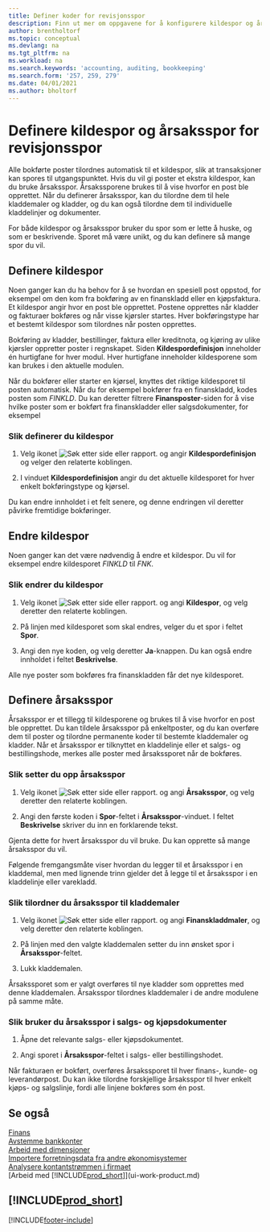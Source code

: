 ```yaml
---
title: Definer koder for revisjonsspor
description: Finn ut mer om oppgavene for å konfigurere kildespor og årsaksspor som du kan bruke til å spore revisjonsspor.
author: brentholtorf
ms.topic: conceptual
ms.devlang: na
ms.tgt_pltfrm: na
ms.workload: na
ms.search.keywords: 'accounting, auditing, bookkeeping'
ms.search.form: '257, 259, 279'
ms.date: 04/01/2021
ms.author: bholtorf
---
```

# <a name="setting-up-source-codes-and-reason-codes-for-audit-trails"></a>Definere kildespor og årsaksspor for revisjonsspor

Alle bokførte poster tilordnes automatisk til et kildespor, slik at transaksjoner kan spores til utgangspunktet. Hvis du vil gi poster et ekstra kildespor, kan du bruke årsaksspor. Årsakssporene brukes til å vise hvorfor en post ble opprettet. Når du definerer årsaksspor, kan du tilordne dem til hele kladdemaler og kladder, og du kan også tilordne dem til individuelle kladdelinjer og dokumenter.  

For både kildespor og årsaksspor bruker du spor som er lette å huske, og som er beskrivende. Sporet må være unikt, og du kan definere så mange spor du vil.

## <a name="define-source-codes"></a>Definere kildespor

Noen ganger kan du ha behov for å se hvordan en spesiell post oppstod, for eksempel om den kom fra bokføring av en finanskladd eller en kjøpsfaktura. Et kildespor angir hvor en post ble opprettet. Postene opprettes når kladder og fakturaer bokføres og når visse kjørsler startes. Hver bokføringstype har et bestemt kildespor som tilordnes når posten opprettes.  

Bokføring av kladder, bestillinger, faktura eller kreditnota, og kjøring av ulike kjørsler oppretter poster i regnskapet. Siden **Kildespordefinisjon** inneholder én hurtigfane for hver modul. Hver hurtigfane inneholder kildesporene som kan brukes i den aktuelle modulen.

Når du bokfører eller starter en kjørsel, knyttes det riktige kildesporet til posten automatisk. Når du for eksempel bokfører fra en finanskladd, kodes posten som *FINKLD*. Du kan deretter filtrere **Finansposter**-siden for å vise hvilke poster som er bokført fra finanskladder eller salgsdokumenter, for eksempel

### <a name="to-define-source-codes"></a>Slik definerer du kildespor

1. Velg ikonet ![Søk etter side eller rapport.](media/ui-search/search_small.png "Ikonet Søk etter side eller rapport") og angir **Kildespordefinisjon** og velger den relaterte koblingen.  

2. I vinduet **Kildespordefinisjon** angir du det aktuelle kildesporet for hver enkelt bokføringstype og kjørsel.  

Du kan endre innholdet i et felt senere, og denne endringen vil deretter påvirke fremtidige bokføringer.

## <a name="change-source-codes"></a>Endre kildespor

Noen ganger kan det være nødvendig å endre et kildespor. Du vil for eksempel endre kildesporet *FINKLD* til *FNK*.

### <a name="to-change-source-codes"></a>Slik endrer du kildespor

1. Velg ikonet ![Søk etter side eller rapport.](media/ui-search/search_small.png "Ikonet Søk etter side eller rapport") og angi **Kildespor**, og velg deretter den relaterte koblingen.

2. På linjen med kildesporet som skal endres, velger du et spor i feltet **Spor**.

3. Angi den nye koden, og velg deretter **Ja**-knappen. Du kan også endre innholdet i feltet **Beskrivelse**.

Alle nye poster som bokføres fra finanskladden får det nye kildesporet.

## <a name="define-reason-codes"></a>Definere årsaksspor

Årsaksspor er et tillegg til kildesporene og brukes til å vise hvorfor en post ble opprettet. Du kan tildele årsaksspor på enkeltposter, og du kan overføre dem til poster og tilordne permanente koder til bestemte kladdemaler og kladder. Når et årsaksspor er tilknyttet en kladdelinje eller et salgs- og bestillingshode, merkes alle poster med årsakssporet når de bokføres.  

### <a name="to-set-up-reason-codes"></a>Slik setter du opp årsaksspor

1. Velg ikonet ![Søk etter side eller rapport.](media/ui-search/search_small.png "Ikonet Søk etter side eller rapport")  og angi **Årsaksspor**, og velg deretter den relaterte koblingen.

2. Angi den første koden i **Spor**-feltet i **Årsaksspor**-vinduet. I feltet **Beskrivelse** skriver du inn en forklarende tekst.

Gjenta dette for hvert årsaksspor du vil bruke. Du kan opprette så mange årsaksspor du vil.

Følgende fremgangsmåte viser hvordan du legger til et årsaksspor i en kladdemal, men med lignende trinn gjelder det å legge til et årsaksspor i en kladdelinje eller varekladd.  

### <a name="to-assign-reason-codes-to-journal-templates"></a>Slik tilordner du årsaksspor til kladdemaler

1. Velg ikonet ![Søk etter side eller rapport.](media/ui-search/search_small.png "Ikonet Søk etter side eller rapport")  og angi **Finanskladdmaler**, og velg deretter den relaterte koblingen.

2. På linjen med den valgte kladdemalen setter du inn ønsket spor i **Årsaksspor**-feltet.

3. Lukk kladdemalen.

Årsakssporet som er valgt overføres til nye kladder som opprettes med denne kladdemalen. Årsaksspor tilordnes kladdemaler i de andre modulene på samme måte.

### <a name="to-use-reason-codes-on-sales-and-purchase-documents"></a>Slik bruker du årsaksspor i salgs- og kjøpsdokumenter

1. Åpne det relevante salgs- eller kjøpsdokumentet.

2. Angi sporet i **Årsaksspor**-feltet i salgs- eller bestillingshodet.

Når fakturaen er bokført, overføres årsakssporet til hver finans-, kunde- og leverandørpost. Du kan ikke tilordne forskjellige årsaksspor til hver enkelt kjøps- og salgslinje, fordi alle linjene bokføres som én post.

## <a name="see-also"></a>Se også

[Finans](finance.md)  
[Avstemme bankkonter](bank-manage-bank-accounts.md)  
[Arbeid med dimensjoner](finance-dimensions.md)  
[Importere forretningsdata fra andre økonomisystemer](across-import-data-configuration-packages.md)  
[Analysere kontantstrømmen i firmaet](finance-analyze-cash-flow.md)  
[Arbeid med [!INCLUDE[prod_short](includes/prod_short.md)]](ui-work-product.md)  

## [!INCLUDE[prod_short](includes/free_trial_md.md)]  


[!INCLUDE[footer-include](includes/footer-banner.md)]
